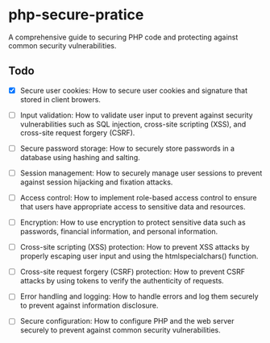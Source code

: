 # php-secure-pratice

A comprehensive guide to securing PHP code and protecting against common security vulnerabilities.

## Todo

- [x] Secure user cookies: How to secure user cookies and signature that stored in client browers.
- [ ] Input validation: How to validate user input to prevent against security vulnerabilities such as SQL injection, cross-site scripting (XSS), and cross-site request forgery (CSRF).
- [ ] Secure password storage: How to securely store passwords in a database using hashing and salting.
- [ ] Session management: How to securely manage user sessions to prevent against session hijacking and fixation attacks.
- [ ] Access control: How to implement role-based access control to ensure that users have appropriate access to sensitive data and resources.
- [ ] Encryption: How to use encryption to protect sensitive data such as passwords, financial information, and personal information.
- [ ] Cross-site scripting (XSS) protection: How to prevent XSS attacks by properly escaping user input and using the htmlspecialchars() function.
- [ ] Cross-site request forgery (CSRF) protection: How to prevent CSRF attacks by using tokens to verify the authenticity of requests.
- [ ] Error handling and logging: How to handle errors and log them securely to prevent against information disclosure.
- [ ] Secure configuration: How to configure PHP and the web server securely to prevent against common security vulnerabilities.


